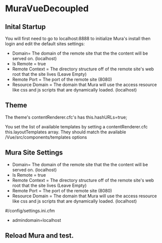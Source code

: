# MuraVueDecoupled

## Inital Startup

You will first need to go to localhost:8888 to initialize Mura's install then login and edit the default sites settings:
* Domain= The domain of the remote site that the the content will be served on. (localhost)
* Is Remote = true
* Remote Context = The directory structure off of the remote site's web root that the site lives (Leave Empty)
* Remote Port = The port of the remote site (8080)
* Resource Domain = The domain that Mura will use the access resource like css and js scripts that are dynamically loaded. (localhost)


## Theme

The theme's contentRenderer.cfc's has this.hashURLs=true;

You set the list of available templates by setting a contentRenderer.cfc this.layoutTemplates array. They should match the available /Vue/src/components/templates options


## Mura Site Settings

* Domain= The domain of the remote site that the the content will be served on. (localhost)
* Is Remote = true
* Remote Context = The directory structure off of the remote site's web root that the site lives (Leave Empty)
* Remote Port = The port of the remote site (8080)
* Resource Domain = The domain that Mura will use the access resource like css and js scripts that are dynamically loaded. (localhost)

#/config/settings.ini.cfm

* admindomain=localhost

## Reload Mura and test.

